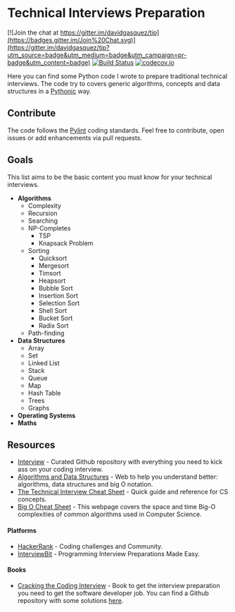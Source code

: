 # Technical Interviews Preparation

[![Join the chat at https://gitter.im/davidgasquez/tip](https://badges.gitter.im/Join%20Chat.svg)](https://gitter.im/davidgasquez/tip?utm_source=badge&utm_medium=badge&utm_campaign=pr-badge&utm_content=badge)
[![Build Status](https://travis-ci.org/davidgasquez/tip.svg)](https://travis-ci.org/davidgasquez/tip)
[![codecov.io](https://codecov.io/github/davidgasquez/tip/coverage.svg?branch=master)](https://codecov.io/github/davidgasquez/tip?branch=master)

Here you can find some Python code I wrote to prepare traditional technical interviews. The code try to covers generic algorithms, concepts and data structures in a [Pythonic](http://python.net/~goodger/projects/pycon/2007/idiomatic/handout.html) way.

## Contribute
The code follows the [Pylint](http://www.pylint.org/) coding standards. Feel free to contribute, open issues or add enhancements via pull requests.

## Goals
This list aims to be the basic content you must know for your technical interviews.

- **Algorithms**
  - Complexity
  - Recursion
  - Searching
  - NP-Completes
    - TSP
    - Knapsack Problem
  - Sorting
    - Quicksort
    - Mergesort
    - Timsort
    - Heapsort
    - Bubble Sort
    - Insertion Sort
    - Selection Sort
    - Shell Sort
    - Bucket Sort
    - Radix Sort
  - Path-finding
- **Data Structures**
  - Array
  - Set
  - Linked List
  - Stack
  - Queue
  - Map
  - Hash Table
  - Trees
  - Graphs
- **Operating Systems**
- **Maths**

## Resources
* [Interview](https://github.com/andreis/interview) - Curated Github repository with everything you need to kick ass on your coding interview.
* [Algorithms and Data Structures](http://cooervo.github.io/Algorithms-DataStructures-BigONotation/index.html) - Web to help you understand better: algorithms, data structures and big O notation.
* [The Technical Interview Cheat Sheet](https://gist.github.com/TSiege/cbb0507082bb18ff7e4b) - Quick guide and reference for CS concepts.
* [Big O Cheat Sheet](http://bigocheatsheet.com/) - This webpage covers the space and time Big-O complexities of common algorithms used in Computer Science.

#### Platforms
* [HackerRank](https://www.hackerrank.com/) - Coding challenges and Community.
* [InterviewBit](https://www.interviewbit.com/) - Programming Interview Preparations Made Easy.

#### Books
* [Cracking the Coding Interview](http://www.amazon.com/Cracking-Coding-Interview-Programming-Questions/dp/098478280X) - Book to get the interview preparation you need to get the software developer job. You can find a Github repository with some solutions [here](https://github.com/gaylemcd/ctci).
